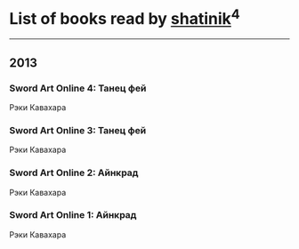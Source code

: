 # List of books read by [shatinik](http://vk.com/id38632470)<sup>4</sup>
---

## 2013

### Sword Art Online 4: Танец фей
Рэки Кавахара


### Sword Art Online 3: Танец фей
Рэки Кавахара


### Sword Art Online 2: Айнкрад
Рэки Кавахара


### Sword Art Online 1: Айнкрад
Рэки Кавахара



